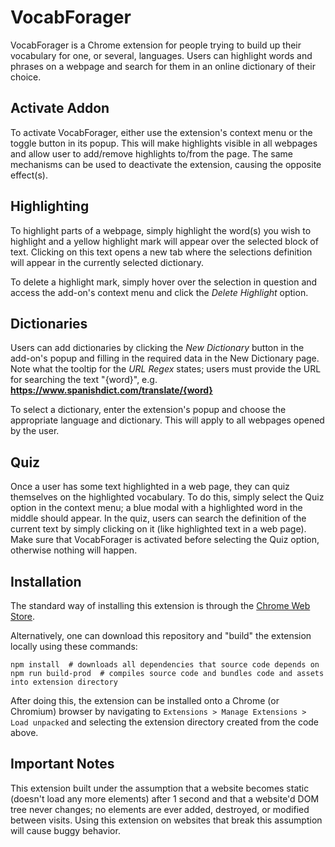 # VocabForager

VocabForager is a Chrome extension for people trying to build up their vocabulary for one, 
or several, languages. Users can highlight words and phrases on a webpage and search for
them in an online dictionary of their choice.

## Activate Addon

To activate VocabForager, either use the extension's context menu or the toggle button in 
its popup. This will make highlights visible in all webpages and allow user to add/remove 
highlights to/from the page. The same mechanisms can be used to deactivate the extension, 
causing the opposite effect(s).

## Highlighting

To highlight parts of a webpage, simply highlight the word(s) you wish to highlight and a 
yellow highlight mark will appear over the selected block of text. Clicking on this text 
opens a new tab where the selections definition will appear in the currently selected 
dictionary.

To delete a highlight mark, simply hover over the selection in question and access the 
add-on's context menu and click the _Delete Highlight_ option.

## Dictionaries

Users can add dictionaries by clicking the _New Dictionary_ button in the add-on's 
popup and filling in the required data in the New Dictionary page. Note what the tooltip
for the _URL Regex_ states; users must provide the URL for searching the text "{word}", 
e.g.  __https://www.spanishdict.com/translate/{word}__

To select a dictionary, enter the extension's popup and choose the appropriate language and
dictionary. This will apply to all webpages opened by the user.

## Quiz

Once a user has some text highlighted in a web page, they can quiz themselves on the highlighted vocabulary. To do this, simply select the 
Quiz option in the context menu; a blue modal with a highlighted word in the middle should appear. In the quiz, users can search the definition of the 
current text by simply clicking on it (like highlighted text in a web page). Make sure that VocabForager is activated before selecting the Quiz option, otherwise 
nothing will happen.

## Installation
The standard way of installing this extension is through the 
[Chrome Web Store](https://chrome.google.com/webstore/detail/vocabforager/balmgepggidbdfihlbiknlabfnhbahpf).

Alternatively, one can download this repository and "build" the extension locally using these
commands:
```console
npm install  # downloads all dependencies that source code depends on
npm run build-prod  # compiles source code and bundles code and assets into extension directory
```
After doing this, the extension can be installed onto a Chrome (or Chromium) browser by 
navigating to `Extensions > Manage Extensions > Load unpacked` and selecting the extension directory created
from the code above.


## Important Notes
This extension built under the assumption that a website becomes static (doesn't load any more elements) after 1 second and that a website'd DOM tree never changes; no elements are ever added, destroyed, or modified between visits. Using this extension on websites that break this assumption will cause buggy behavior.
